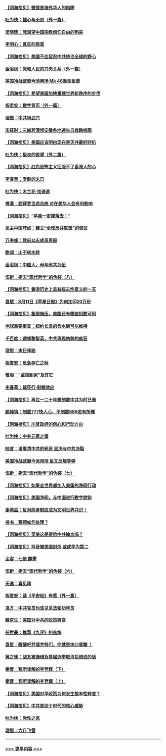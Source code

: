 #### [【网海拾贝】微信是海外华人的陷阱](../pages/nsc993/n12338868.md?t=08182151) 
#### [吐为快：雄心与无奈（外一篇）](../pages/nsc993/n12338132.md?t=08182151) 
#### [梁晓辉：我渴望中国宗教信仰自由的到来](../pages/nsc993/n12336657.md?t=08182151) 
#### [李明心：真实的民意](../pages/nsc993/n12336089.md?t=08182151) 
#### [【网海拾贝】美国不会容忍中共统治全球的野心](../pages/nsc993/n12336063.md?t=08182151) 
#### [金浴凤：党和人民的刀肉关系（外一篇）](../pages/nsc993/n12335834.md?t=08182151) 
#### [美国冷战武器今派用场 Mk 48重型鱼雷](../pages/nsc993/n12335354.md?t=08182151) 
#### [【网海拾贝】希望美国加快重建世界新秩序的步伐](../pages/nsc993/n12334224.md?t=08182151) 
#### [祝君安：数字货币（外一篇）](../pages/nsc993/n12334186.md?t=08182151) 
#### [理悟：中共祸武穴](../pages/nsc993/n12333962.md?t=08182151) 
#### [宋征时：三峡若溃坝安徽各地逃生自救路线图](../pages/nsc993/n12332450.md?t=08182151) 
#### [【网海拾贝】美国应该明白现在是灭共最好时机](../pages/nsc993/n12332313.md?t=08182151) 
#### [吐为快：极权的欲望（外二篇）](../pages/nsc993/n12332089.md?t=08182151) 
#### [【网海拾贝】红色恐怖主义征服不了香港人的心](../pages/nsc993/n12329296.md?t=08182151) 
#### [李春草：专制的末日](../pages/nsc993/n12329079.md?t=08182151) 
#### [吐为快：木兰花‧加速道](../pages/nsc993/n12327366.md?t=08182151) 
#### [拂潇：若拜登当选总统 对在美华人会有何影响](../pages/nsc993/n12295996.md?t=08182151) 
#### [【网海拾贝】“苹果一定撑落去！”](../pages/nsc993/n12326784.md?t=08182151) 
#### [民主中国阵线：建立“全球反共联盟”的倡议](../pages/nsc993/n12324177.md?t=08182151) 
#### [万李缘：致前众志成员周庭](../pages/nsc993/n12324635.md?t=08182151) 
#### [歌词：山不转水转](../pages/nsc993/n12324599.md?t=08182151) 
#### [金浴凤：中国人，毋与邪共为伍](../pages/nsc993/n12324257.md?t=08182151) 
#### [伍新：撕去“现代哲学”的伪装（八）](../pages/nsc993/n12324188.md?t=08182151) 
#### [【网海拾贝】香港历史上具有标志性意义的一天](../pages/nsc993/n12324021.md?t=08182151) 
#### [袁斌：8月11日《苹果日报》为何加印20万份](../pages/nsc993/n12323955.md?t=08182151) 
#### [【网海拾贝】极限施压，美国还有哪些招数可用](../pages/nsc993/n12322512.md?t=08182151) 
#### [地球重要事宜：纽约长岛的含水层可以维持](../pages/nsc993/n12321844.md?t=08182151) 
#### [千百度：逮捕黎智英，中共再现纳粹的疯狂](../pages/nsc993/n12321777.md?t=08182151) 
#### [理悟：末日择路](../pages/nsc993/n12320812.md?t=08182151) 
#### [祝君安：危急存亡之秋](../pages/nsc993/n12320795.md?t=08182151) 
#### [苦胆：“监控到家”及其它](../pages/nsc993/n12320751.md?t=08182151) 
#### [李春草：踏莎行·制裁效应](../pages/nsc993/n12318290.md?t=08182151) 
#### [【网海拾贝】再过一二十年想制裁中共为时已晚](../pages/nsc993/n12318195.md?t=08182151) 
#### [颜纯钩：制裁777快人心，不制裁689若有所憾](../pages/nsc993/n12316912.md?t=08182151) 
#### [【网海拾贝】川普政府的信心和行动方向](../pages/nsc993/n12316673.md?t=08182151) 
#### [吐为快：中共元素之毒](../pages/nsc993/n12316547.md?t=08182151) 
#### [陆言：请看清中共的邪恶 坚决与中共决裂](../pages/nsc993/n12315784.md?t=08182151) 
#### [美国冷战武器今派用场 鱼叉反舰导弹](../pages/nsc993/n12316258.md?t=08182151) 
#### [伍新：撕去“现代哲学”的伪装（七）](../pages/nsc993/n12315846.md?t=08182151) 
#### [【网海拾贝】如果全世界都加入美国的净网行动](../pages/nsc993/n12315588.md?t=08182151) 
#### [【网海拾贝】美国净网，与中国进行数字脱钩](../pages/nsc993/n12312813.md?t=08182151) 
#### [谢燕益：反对终身制应成为文明世界共识！](../pages/nsc993/n12310465.md?t=08182151) 
#### [投书：蔡莉如何处理？](../pages/nsc993/n12310224.md?t=08182151) 
#### [【网海拾贝】英美这是要给中共输血吗？](../pages/nsc993/n12307646.md?t=08182151) 
#### [【网海拾贝】抖音被美国封杀 或成华为第二](../pages/nsc993/n12305277.md?t=08182151) 
#### [尘客：七绝 霹雳](../pages/nsc993/n12304053.md?t=08182151) 
#### [伍新：撕去“现代哲学”的伪装（六）](../pages/nsc993/n12303243.md?t=08182151) 
#### [天逸：喜见晴](../pages/nsc993/n12303226.md?t=08182151) 
#### [祝君安：读《平安经》有感（外一篇）](../pages/nsc993/n12303170.md?t=08182151) 
#### [良方：中共官员也该见见法轮功学员](../pages/nsc993/n12302985.md?t=08182151) 
#### [魏京生：美国对中共的政策转变](../pages/nsc993/n12302929.md?t=08182151) 
#### [任世豪：推荐《九评》的总统](../pages/nsc993/n12302838.md?t=08182151) 
#### [袁哲：醒醒吧共谍共特们，你就是块口香糖 ！](../pages/nsc993/n12302678.md?t=08182151) 
#### [黄之锋：战友被通缉及换届选举取消后想说的话](../pages/nsc993/n12302681.md?t=08182151) 
#### [秦晋：我所读解的李登辉（下）](../pages/nsc993/n12302171.md?t=08182151) 
#### [秦晋：我所读解的李登辉（上）](../pages/nsc993/n12301979.md?t=08182151) 
#### [【网海拾贝】美国对华政策为何发生根本性转变？](../pages/nsc993/n12302091.md?t=08182151) 
#### [【网海拾贝】中共是这个时代的核心威胁](../pages/nsc993/n12300541.md?t=08182151) 
#### [吐为快：党性之恶](../pages/nsc993/n12300263.md?t=08182151) 
#### [理悟：六月飞雪](../pages/nsc993/n12300243.md?t=08182151) 

----
#### [ >>> 更早内容 <<< ](../indexes/nsc993-earlier.md)
